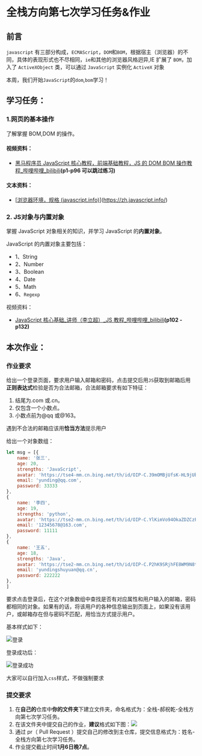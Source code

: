 # 全栈方向第七次学习任务&作业



## 前言

`javascript` 有三部分构成，`ECMAScript`，`DOM`和`BOM`，根据宿主（浏览器）的不同，具体的表现形式也不尽相同，`ie`和其他的浏览器风格迥异,IE 扩展了 `BOM`，加入了 `ActiveXObject` 类，可以通过 `JavaScript` 实例化 `ActiveX` 对象

本周，我们开始`JavaScript`的`dom`,`bom`学习！

## 学习任务：

### 1.网页的基本操作

了解掌握 BOM,DOM 的操作。

#### 视频资料：

- [黑马程序员 JavaScript 核心教程，前端基础教程，JS 的 DOM BOM 操作教程_哔哩哔哩_bilibili](https://www.bilibili.com/video/BV1k4411w7sV/?spm_id_from=333.337.search-card.all.click)**(p1-p96 可以跳过练习)**

#### 文本资料：

- [[浏览器环境，规格 (javascript.info)](https://zh.javascript.info/browser-environment)](https://zh.javascript.info/)

###  2. JS对象与内置对象

掌握 JavaScript 对象相关的知识，并学习 JavaScript 的**内置对象**。

JavaScript 的内置对象主要包括：

- 1、String
- 2、Number
- 3、Boolean
- 4、Date
- 5、Math
- 6、`Regexp`

视频资料：

- [JavaScript 核心基础_讲师（李立超）_JS 教程_哔哩哔哩_bilibili](https://www.bilibili.com/video/BV1mG411h7aD/?spm_id_from=333.788.recommend_more_video.1&vd_source=4e870a47527a8bb153ebe3c2c4f3879d)**(p102 - p132)**

## 本次作业：

### 作业要求

给出一个登录页面，要求用户输入邮箱和密码，点击提交后用`JS`获取到邮箱后用**正则表达式**检验是否为合法邮箱，合法邮箱要求有如下特征：

1. 结尾为.com 或.cn。
2. 仅包含一个小数点。
3. 小数点前为@qq 或@163。

遇到不合法的邮箱应该用**恰当方法**提示用户

给出一个对象数组：

```js
let msg = [{
    name: '张三',
    age: 20,
    strengths: 'JavaScript',
    avatar: 'https://tse4-mm.cn.bing.net/th/id/OIP-C.39mOMBjUfsK-HL9jUbv1MwHaE7?pid=ImgDet&rs=1',
    email: 'yunding@qq.com',
    password: 33333
},
{
    name: '李四',
    age: 19,
    strengths: 'python',
    avatar: 'https://tse2-mm.cn.bing.net/th/id/OIP-C.YlKimVo94OkaZDZCzPIDpAHaFh?pid=ImgDet&rs=1',
    email: '12345678@163.com',
    password: 11111
},
{
    name: '王五',
    age: 18,
    strengths: 'Java',
    avatar: 'https://tse2-mm.cn.bing.net/th/id/OIP-C.P2hK9SRjhFE8WM9N8tgWFAHaEQ?pid=ImgDet&rs=1',
    email: 'yundingshuyuan@qq.cn',
    password: 222222
},
]
```

要求点击登录后，在这个对象数组中查找是否有对应属性和用户输入的邮箱，密码都相同的对象。如果有的话，将该用户的各种信息输出到页面上，如果没有该用户，或邮箱存在但与密码不匹配，用恰当方式提示用户。

基本样式如下：

![登录](https://fanyang.oss-cn-hangzhou.aliyuncs.com/%E7%99%BB%E5%BD%95.png)

登录成功后：

![登录成功](https://fanyang.oss-cn-hangzhou.aliyuncs.com/%E7%99%BB%E5%BD%95%E6%88%90%E5%8A%9F.png)

大家可以自行加入`css`样式，不做强制要求

### 提交要求

1. 在**自己的**仓库中**你的文件夹**下建立文件夹，命名格式为：全栈-郝祝乾-全栈方向第七次学习任务。
3. 在该文件夹中提交自己的作业，**建议**格式如下图：![](https://beyondclouds.oss-cn-beijing.aliyuncs.com/blog/images/b39646a0-d7f6-4bf6-b06a-8e68148590b4.png)
4. 通过 pr（ Pull Request ）提交自己的修改到主仓库，提交信息格式为：姓名-全栈方向第七次学习任务。
5. 作业提交截止时间**1月6日晚7点**。







